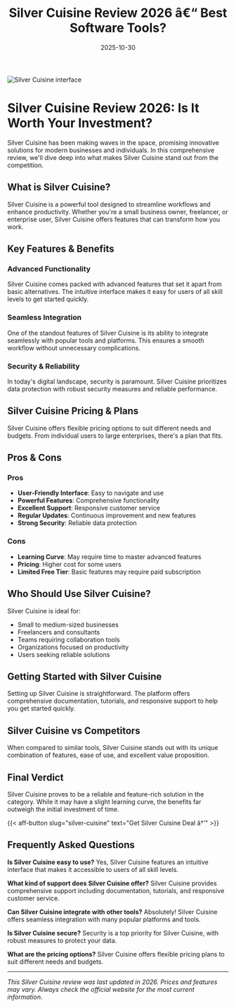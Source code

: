 ﻿---
title: "Silver Cuisine Review 2026 â€“ Best Software Tools?"
date: 2025-10-30
draft: false
rating: 4.8
category: "Software Tools"
tags: ["software-tools", "review", "2026"]
description: "Comprehensive Silver Cuisine review 2026. Discover if this  tool is the best choice for your needs."
keywords: "silver-cuisine, Silver Cuisine, review, software tools, 2026, best software tools"
image: "https://images.unsplash.com/photo-1555949963-aa79dcee981c?w=800&h=400&fit=crop&crop=center"
---

![Silver Cuisine interface](https://images.unsplash.com/photo-1555949963-aa79dcee981c?w=800&h=400&fit=crop&crop=center)

# Silver Cuisine Review 2026: Is It Worth Your Investment?

Silver Cuisine has been making waves in the  space, promising innovative solutions for modern businesses and individuals. In this comprehensive review, we'll dive deep into what makes Silver Cuisine stand out from the competition.

## What is Silver Cuisine?

Silver Cuisine is a powerful  tool designed to streamline workflows and enhance productivity. Whether you're a small business owner, freelancer, or enterprise user, Silver Cuisine offers features that can transform how you work.

## Key Features & Benefits

### Advanced Functionality
Silver Cuisine comes packed with advanced features that set it apart from basic alternatives. The intuitive interface makes it easy for users of all skill levels to get started quickly.

### Seamless Integration
One of the standout features of Silver Cuisine is its ability to integrate seamlessly with popular tools and platforms. This ensures a smooth workflow without unnecessary complications.

### Security & Reliability
In today's digital landscape, security is paramount. Silver Cuisine prioritizes data protection with robust security measures and reliable performance.

## Silver Cuisine Pricing & Plans

Silver Cuisine offers flexible pricing options to suit different needs and budgets. From individual users to large enterprises, there's a plan that fits.

## Pros & Cons

### Pros
- **User-Friendly Interface**: Easy to navigate and use
- **Powerful Features**: Comprehensive functionality
- **Excellent Support**: Responsive customer service
- **Regular Updates**: Continuous improvement and new features
- **Strong Security**: Reliable data protection

### Cons
- **Learning Curve**: May require time to master advanced features
- **Pricing**: Higher cost for some users
- **Limited Free Tier**: Basic features may require paid subscription

## Who Should Use Silver Cuisine?

Silver Cuisine is ideal for:
- Small to medium-sized businesses
- Freelancers and consultants
- Teams requiring collaboration tools
- Organizations focused on productivity
- Users seeking reliable  solutions

## Getting Started with Silver Cuisine

Setting up Silver Cuisine is straightforward. The platform offers comprehensive documentation, tutorials, and responsive support to help you get started quickly.

## Silver Cuisine vs Competitors

When compared to similar tools, Silver Cuisine stands out with its unique combination of features, ease of use, and excellent value proposition.

## Final Verdict

Silver Cuisine proves to be a reliable and feature-rich solution in the  category. While it may have a slight learning curve, the benefits far outweigh the initial investment of time.

{{< aff-button slug="silver-cuisine" text="Get Silver Cuisine Deal â†’" >}}

## Frequently Asked Questions

**Is Silver Cuisine easy to use?**
Yes, Silver Cuisine features an intuitive interface that makes it accessible to users of all skill levels.

**What kind of support does Silver Cuisine offer?**
Silver Cuisine provides comprehensive support including documentation, tutorials, and responsive customer service.

**Can Silver Cuisine integrate with other tools?**
Absolutely! Silver Cuisine offers seamless integration with many popular platforms and tools.

**Is Silver Cuisine secure?**
Security is a top priority for Silver Cuisine, with robust measures to protect your data.

**What are the pricing options?**
Silver Cuisine offers flexible pricing plans to suit different needs and budgets.

---

*This Silver Cuisine review was last updated in 2026. Prices and features may vary. Always check the official website for the most current information.*
